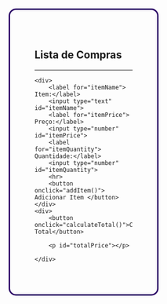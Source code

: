 <!DOCTYPE html>
<html lang="en">
<head>
<meta charset="UTF-8">
<meta name="viewport" content="width=device-width, initial-scale=1.0">
<title>Lista de Compras</title>
<style>
    
    body {
        font-family: Arial, sans-serif;
        background-color: aqua;
    }
    .container {
        max-width: 200px;
        margin: 20px;
        padding: 50px;
        border: 3px solid #2b0666;
        border-radius: 15px;
    }
    .item {
        margin-bottom: 30px;


    }
    button {
        background-color: #0f0e0f;
        color: rgb(239, 237, 243);
        border: none;
        padding: 5px 10px;
        border-radius: 5px;
        cursor: pointer;
        margin-bottom: 10px;
        border-radius: 15px;

    }
    button.calculate {
        
        background-color: #113d1c;
        
    }
</style>
</head>
<body>

<div class="container">
    <h2>Lista de Compras</h2>
    <div id="items">
        <!-- Itens adicionados serão exibidos aqui -->
    </div>
    <hr>


    <div>
        <label for="itemName"> Item:</label>
        <input type="text" id="itemName">
        <label for="itemPrice"> Preço:</label>
        <input type="number" id="itemPrice">
        <label for="itemQuantity"> Quantidade:</label>
        <input type="number" id="itemQuantity">
        <hr>
        <button onclick="addItem()"> Adicionar Item </button>
    </div>
    <div>
        <button onclick="calculateTotal()">Calcular Total</button>

        <p id="totalPrice"></p>
        
    </div>
</div>

<script>
    let items = [];

    function addItem() {
        const itemName = document.getElementById("itemName").value;
        const itemPrice = parseFloat(document.getElementById("itemPrice").value);
        const itemQuantity = parseInt(document.getElementById("itemQuantity").value);

        if (itemName && itemPrice && itemQuantity) {
            const newItem = {
                name: itemName,
                price: itemPrice,
                quantity: itemQuantity
            };
            items.push(newItem);
            renderItems();
        } else {
            alert("Adicione 1 item.");
        }
    }

    function removeItem(index) {
        items.splice(index, 1);
        renderItems();
    }

    function renderItems() {
        const itemsContainer = document.getElementById("items");
        itemsContainer.innerHTML = "";
        items.forEach((item, index) => {
            const itemDiv = document.createElement("div");
            itemDiv.classList.add("item");
            itemDiv.innerHTML = `
                <span>${item.name} - R$${item.price.toFixed(2)} - Quantidade: ${item.quantity}</span>
                <button onclick="removeItem(${index})">Remover</button>
            `;
            itemsContainer.appendChild(itemDiv);
        });
    }

    function calculateTotal() {
        let total = 0;
        items.forEach(item => {
            total += item.price * item.quantity;
        });
        document.getElementById("totalPrice").innerText = `Preço Total: R$${total.toFixed(2)}`;
    }
</script>

</body>
</html>
